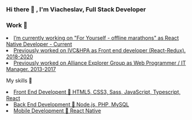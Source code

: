 ### Hi there 👋 , I'm Viacheslav, Full Stack Developer
<h3>Work 💼</h3>
<u>
<li>I’m currently working on "For Yourself - offline marathons" as React Native Developer - Current</li>
<li>Previously worked on IVC&HPA as Front end developer (React-Redux). 2018-2020</li>
<li>Previously worked on Alliance Explorer Group as Web Programmer / IT Manager. 2013-2017 </li>
</u>

My skills 🔎
<u>
<li>Front End Developent   🎨   HTML5, CSS3, Sass, JavaScript, Typescript, React</li>
<li>Back End Development   💾   Node.js, PHP, MySQL</li>
<li>Mobile Development   📱   React Native</li>
</u>


